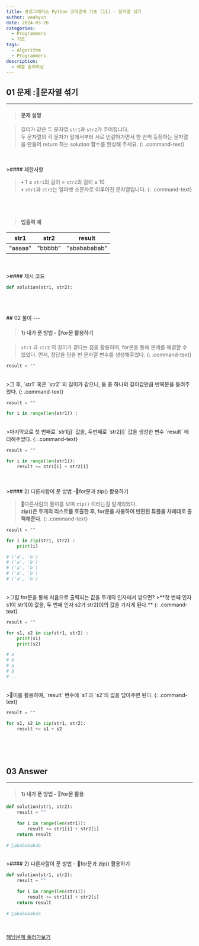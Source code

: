 ```yaml
---
title: 프로그래머스 Python 코테준비 기초 (11) - 문자열 섞기
author: yeahyun
date: 2024-03-26
categories:
  - Programmers
  - 기초
tags:
  - Algorithm
  - Programmers
description:
  - 배열 슬라이싱
---
```

## 01 문제 :문자열 섞기

---
>#### 문제 설명

>길이가 같은 두 문자열 `str1`과 `str2`가 주어집니다.  
>두 문자열의 각 문자가 앞에서부터 서로 번갈아가면서 한 번씩 등장하는 문자열을 만들어 return 하는 solution 함수를 완성해 주세요.
{: .command-text}

<BR>
<BR>
>#### 제한사항

>• 1 ≤ `str1`의 길이 = `str2`의 길이 ≤ 10  
>• `str1`과 `str2`는 알파벳 소문자로 이루어진 문자열입니다.
{: .command-text}
<BR>
<BR>

>#### 입출력 예

|str1|str2|result|
|---|---|---|
|"aaaaa"|"bbbbb"|"ababababab"|

<BR>

<br>
>#### 제시 코드

```python
def solution(str1, str2):
```

<br>
<br>
<BR>
## 02 풀이 
---

>#### 1) 내가 푼 방법 - for문 활용하기

>`str1` 과 `str2` 의 길이가 같다는 점을 활용하여, for문을 통해 문제를 해결할 수 있었다.
>먼저, 정답을 담을 빈 문자열 변수를 생성해주었다.
{: .command-text}

```python
result = ""
```

<br>
>그 후, `str1` 혹은 `str2` 의 길이가 같으니, 둘 중 하나의 길이값만큼 반복문을 돌려주었다.
{: .command-text}

```python
result = ""

for i in range(len(str1)) :
```

<br>
>마지막으로 첫 번째로 `str1[j]` 값을, 두번째로 `str2[i]` 값을 생성한 변수 `result` 에 더해주었다.
{: .command-text}

```python
result = ""

for i in range(len(str1)):
	result += str1[i] + str2[i]
```

<br>
<br>
>#### 2) 다른사람이 푼 방법 -for문과 zip() 활용하기

>다른사람의 풀이를 보며 `zip()` 이라는걸 알게되었다.  
>**zip()은 두개의 리스트를 호출한 후, for문을 사용하여 반환된 튜플을 차례대로 출력해준다.**
{: .command-text}

```python
result = ""

for i in zip(str1, str2) :
	print(i)

# ('a', 'b')
# ('a', 'b')
# ('a', 'b')
# ('a', 'b')
# ('a', 'b')
```

<br>
>그럼 for문을 통해 처음으로 출력되는 값을 두개의 인자에서 받으면?
>**첫 번째 인자 s1이 str1[0] 값을, 두 번째 인자 s2가 str2[0]의 값을 가지게 된다.** 
{: .command-text}

```python
result = ""

for s1, s2 in zip(str1, str2) :
	print(s1)
	print(s2)

# a
# b
# a
# b
# ...
```

<br>
>이를 활용하여, `result` 변수에 `s1`과 `s2`의 값을 담아주면 된다.
{: .command-text}

```python
result = ""

for s1, s2 in zip(str1, str2):  
    result += s1 + s2
```
<br>
<br>
<br>

## 03 Answer
---
>#### 1) 내가 푼 방법 - for문 활용

```python
def solution(str1, str2):
    result = ""
    
    for i in range(len(str1)):
        result += str1[i] + str2[i]
    return result
    
# ababababab
```

<br>
>#### 2) 다른사람이 푼 방법 - for문과 zip() 활용하기

```python
def solution(str1, str2):
    result = ""
    
    for i in range(len(str1)):
        result += str1[i] + str2[i]
    return result
    
# ababababab
```


<br>


[해당문제 풀러가보기](https://school.programmers.co.kr/learn/courses/30/lessons/181942)